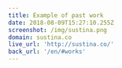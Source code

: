 ```yaml
---
title: Example of past work
date: 2018-08-09T15:27:10.255Z
screenshot: /img/sustina.png
domain: sustina.co
live_url: 'http://sustina.co/'
back_url: '/en/#works'
---
```


